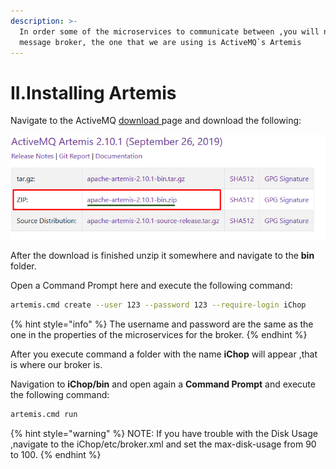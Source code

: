 ```yaml
---
description: >-
  In order some of the microservices to communicate between ,you will need a
  message broker, the one that we are using is ActiveMQ`s Artemis
---
```


# II.Installing Artemis

Navigate to the ActiveMQ [download ](https://activemq.apache.org/components/artemis/download/)page and download the following:

![](../.gitbook/assets/pic_1.png)

After the download is finished unzip it somewhere and navigate to the **bin** folder.

Open a Command Prompt here and execute the following command:

```bash
artemis.cmd create --user 123 --password 123 --require-login iChop
```

{% hint style="info" %}
The username and password are the same as the one in the properties of the microservices for the broker.
{% endhint %}

After you execute command a folder with the name **iChop** will appear ,that is where our broker is.

Navigation to **iChop/bin** and open again a **Command Prompt** and execute the following command:

```bash
artemis.cmd run
```

{% hint style="warning" %}
NOTE: If you have trouble with the Disk Usage ,navigate to the iChop/etc/broker.xml and set the max-disk-usage from 90 to 100.
{% endhint %}


